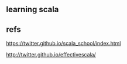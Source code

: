 learning scala
-----------------

refs
-----
https://twitter.github.io/scala_school/index.html

http://twitter.github.io/effectivescala/
